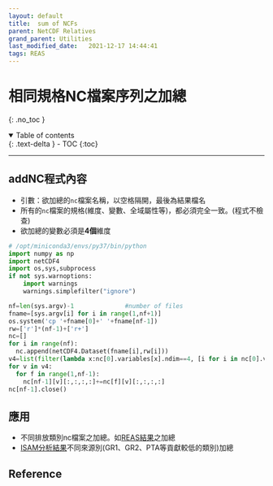 ```yaml
---
layout: default
title:  sum of NCFs
parent: NetCDF Relatives
grand_parent: Utilities
last_modified_date:   2021-12-17 14:44:41
tags: REAS
---
```


# 相同規格NC檔案序列之加總
{: .no_toc }

<details open markdown="block">
  <summary>
    Table of contents
  </summary>
  {: .text-delta }
- TOC
{:toc}
</details>

---
## addNC程式內容
- 引數：欲加總的`nc`檔案名稱，以空格隔開，最後為結果檔名
- 所有的`nc`檔案的規格(維度、變數、全域屬性等)，都必須完全一致。(程式不檢查)
- 欲加總的變數必須是**4個**維度

```python
# /opt/miniconda3/envs/py37/bin/python
import numpy as np
import netCDF4
import os,sys,subprocess
if not sys.warnoptions:
    import warnings
    warnings.simplefilter("ignore")

nf=len(sys.argv)-1              #number of files
fname=[sys.argv[i] for i in range(1,nf+1)]
os.system('cp '+fname[0]+' '+fname[nf-1])
rw=['r']*(nf-1)+['r+']
nc=[]
for i in range(nf):
  nc.append(netCDF4.Dataset(fname[i],rw[i]))
v4=list(filter(lambda x:nc[0].variables[x].ndim==4, [i for i in nc[0].variables]))
for v in v4:
  for f in range(1,nf-1):
    nc[nf-1][v][:,:,:,:]+=nc[f][v][:,:,:,:]
nc[nf-1].close()
```

## 應用
- 不同排放類別nc檔案之加總。如[REAS結果][reas_addNC]之加總
- [ISAM分析結果][isam_addNC]不同來源別(GR1、GR2、PTA等貢獻較低的類別)加總

## Reference


[reas_addNC]: <https://sinotec2.github.io/Focus-on-Air-Quality/Global_Regional_Emission/REAS/reas2cmaq/#程式執行> "addNC FERTILIZER_D0.nc MISC_D0.nc ... 2015_D0.nc"

[isam_addNC]: <https://sinotec2.github.io/Focus-on-Air-Quality/GridModels/ISAM/SA_PM25_IONS/#執行腳本proccs> "ncs='';for nc in $(ls PM25_IONS${z}_2018040${d}_[GP]*.nc);do ncs=${ncs} $nc;done;python ~/bin/addNC $ncs PM25_IONS${z}_2018040${d}.nc"
